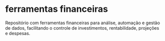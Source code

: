 # ferramentas financeiras
Repositório com ferramentas financeiras para análise, automação e gestão de dados, facilitando o controle de investimentos, rentabilidade, projeções e despesas.
